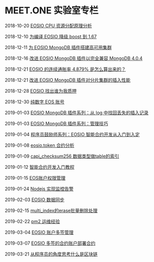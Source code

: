 # MEET.ONE 实验室专栏

2018-10-20 [EOSIO CPU 资源分配原理分析](docs/EOSIO-CPU.md)

2018-12-10 [为编译 EOSIO 降级 boost 到 1.67](docs/downgrade-boost-for-eosio.md)

2018-12-11 [为 EOSIO MongoDB 插件搭建高可用集群](docs/mongodb-on-centos.md)

2018-12-16 [改进 EOSIO MongoDB 插件以完全兼容 MongoDB 4.0.4](docs/using-mongodb4-with-eosio-mongodb-plugin.md)

2018-12-21 [EOSIO 的连续通胀率 4.879% 是怎么算出来的？](docs/eosio-continuous-rate.md)

2018-12-21 [改进 EOSIO MongoDB 插件对分片集群的插入性能](docs/eosio-fix-cluster-writes-for-mongodb.md)

2018-12-28 [EOSIO 找出谁为我质押](docs/eosio-find-out-who-stakes-for-me.md)

2018-12-30 [纯数字 EOS 账号](docs/numeric-eosio-name.md)

2019-01-03 [EOSIO MongoDB 插件系列：从 log 中找回丢失的插入记录](docs/eosio-mongodb-plugin-find-lost-insertion-from-logs.md)

2019-01-03 [EOSIO MongoDB 插件系列：管理技巧](docs/eosio-mongodb-plugin-management-skills.md)

2019-01-04 [程序员鼓励师系列：EOSIO 智能合约开发从入门到入定](docs/eosio-smart-contracts-development-beginners-guide.md)

2019-01-08 [eosio.token 合约分析](docs/eosio-smart-contract-eosio.token.md)

2019-01-09 [capi_checksum256 数据类型做table的索引](docs/eosio-smart-contract-capi_checksum256-as-table-key.md)

2019-01-12 [智能合约开发入门教程](docs/eosio-smart-contract-how-to-program.md)

2019-01-15 [EOS账户权限管理](docs/eosio-account-permission-management.md)

2019-01-24 [Nodejs 实现监控告警](docs/push-notification-to-im-using-nodejs.md)

2019-02-03 [EOSIO 数据同步](docs/eosio-data-synchronization.md)

2019-02-15 [multi_index的erase批量删除处理](docs/eosio-smart-contract-multi_index-erase.md)

2019-02-22 [pm2 运维经验](docs/pm2-ops.md)

2019-03-04 [EOSIO 账户多签管理](docs/eosio-multisig.md)

2019-03-07 [EOSIO 多签的合约账户部署合约](docs/eosio-set-multisig-contract.md)

2019-03-21 [从程序员的角度思考什么是区块链](docs/what-is-blockchain.md)